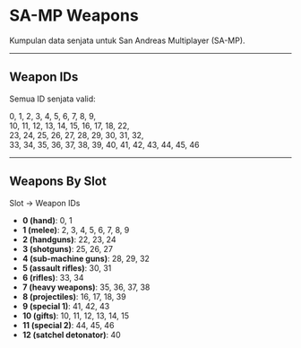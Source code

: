 # SA-MP Weapons

Kumpulan data senjata untuk San Andreas Multiplayer (SA-MP).

---

## Weapon IDs

Semua ID senjata valid:

0, 1, 2, 3, 4, 5, 6, 7, 8, 9,  
10, 11, 12, 13, 14, 15, 16, 17, 18, 22,  
23, 24, 25, 26, 27, 28, 29, 30, 31, 32,  
33, 34, 35, 36, 37, 38, 39, 40, 41, 42, 43, 44, 45, 46

---

## Weapons By Slot

Slot → Weapon IDs

- **0 (hand)**: 0, 1  
- **1 (melee)**: 2, 3, 4, 5, 6, 7, 8, 9  
- **2 (handguns)**: 22, 23, 24  
- **3 (shotguns)**: 25, 26, 27  
- **4 (sub-machine guns)**: 28, 29, 32  
- **5 (assault rifles)**: 30, 31  
- **6 (rifles)**: 33, 34  
- **7 (heavy weapons)**: 35, 36, 37, 38  
- **8 (projectiles)**: 16, 17, 18, 39  
- **9 (special 1)**: 41, 42, 43  
- **10 (gifts)**: 10, 11, 12, 13, 14, 15  
- **11 (special 2)**: 44, 45, 46  
- **12 (satchel detonator)**: 40

